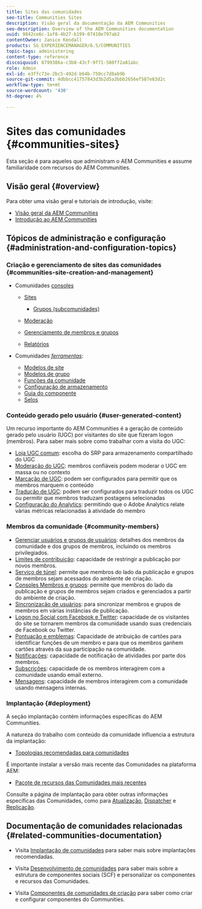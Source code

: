 ```yaml
---
title: Sites das comunidades
seo-title: Communities Sites
description: Visão geral da documentação da AEM Communities
seo-description: Overview of the AEM Communities documentation
uuid: 9842ce6c-1af8-4b27-b199-07410e797ab2
contentOwner: Janice Kendall
products: SG_EXPERIENCEMANAGER/6.5/COMMUNITIES
topic-tags: administering
content-type: reference
discoiquuid: 8799386a-c3b8-43cf-9f71-580ff2a81abc
role: Admin
exl-id: e3ffc73e-2bc5-492d-b64b-750cc7d8ab9b
source-git-commit: 4dbbcc41757843d3b2d5a3bbb2656ef587e83d2c
workflow-type: tm+mt
source-wordcount: '430'
ht-degree: 4%

---
```


# Sites das comunidades {#communities-sites}

Esta seção é para aqueles que administram o AEM Communities e assume familiaridade com recursos do AEM Communities.

## Visão geral {#overview}

Para obter uma visão geral e tutoriais de introdução, visite:

* [Visão geral da AEM Communities](overview.md)
* [Introdução ao AEM Communities](getting-started.md)

## Tópicos de administração e configuração {#administration-and-configuration-topics}

### Criação e gerenciamento de sites das comunidades {#communities-site-creation-and-management}

* Comunidades [consoles](consoles.md)

   * [Sites](sites-console.md)

      * [Grupos (subcomunidades)](groups.md)
   * [Moderação](moderation.md)
   * [Gerenciamento de membros e grupos](members.md)
   * [Relatórios](reports.md)


* Comunidades [*ferramentas*](tools.md):

   * [Modelos de site](sites.md)
   * [Modelos de grupo](tools-groups.md)
   * [Funções da comunidade](functions.md)
   * [Configuração de armazenamento](srp-config.md)
   * [Guia do componente](components-guide.md)
   * [Selos](badges.md)


### Conteúdo gerado pelo usuário {#user-generated-content}

Um recurso importante do AEM Communities é a geração de conteúdo gerado pelo usuário (UGC) por visitantes do site que fizeram logon (membros). Para saber mais sobre como trabalhar com a visita do UGC:

* [Loja UGC comum](working-with-srp.md): escolha do SRP para armazenamento compartilhado do UGC
* [Moderação do UGC](moderate-ugc.md): membros confiáveis podem moderar o UGC em massa ou no contexto
* [Marcação de UGC](tag-ugc.md): podem ser configurados para permitir que os membros marquem o conteúdo
* [Tradução de UGC](translate-ugc.md): podem ser configurados para traduzir todos os UGC ou permitir que membros traduzam postagens selecionadas
* [Configuração do Analytics](analytics.md): permitindo que o Adobe Analytics relate várias métricas relacionadas à atividade do membro

### Membros da comunidade {#community-members}

* [Gerenciar usuários e grupos de usuários](users.md): detalhes dos membros da comunidade e dos grupos de membros, incluindo os membros privilegiados.
* [Limites de contribuição](limits.md): capacidade de restringir a publicação por novos membros.
* [Serviço de túnel](deploy-communities.md#tunnel-service-on-author): permite que membros do lado da publicação e grupos de membros sejam acessados do ambiente de criação.
* [Consoles Membros e grupos](members.md): permite que membros do lado da publicação e grupos de membros sejam criados e gerenciados a partir do ambiente de criação.
* [Sincronização de usuários](sync.md): para sincronizar membros e grupos de membros em várias instâncias de publicação.
* [Logon no Social com Facebook e Twitter](social-login.md): capacidade de os visitantes do site se tornarem membros da comunidade usando suas credenciais de Facebook ou Twitter.
* [Pontuação e emblemas](implementing-scoring.md): Capacidade de atribuição de cartões para identificar funções de um membro e para que os membros ganhem cartões através da sua participação na comunidade.
* [Notificações](notifications.md): capacidade de notificação de atividades por parte dos membros.
* [Subscrições](subscriptions.md): capacidade de os membros interagirem com a comunidade usando email externo.
* [Mensagens](messaging.md): capacidade de membros interagirem com a comunidade usando mensagens internas.

### Implantação {#deployment}

A seção implantação contém informações específicas do AEM Communities.

A natureza do trabalho com conteúdo da comunidade influencia a estrutura da implantação:

* [Topologias recomendadas para comunidades](topologies.md)

É importante instalar a versão mais recente das Comunidades na plataforma AEM:

* [Pacote de recursos das Comunidades mais recentes](deploy-communities.md#latestfeaturepack)

Consulte a página de implantação para obter outras informações específicas das Comunidades, como para [Atualização](upgrade.md), [Dispatcher](dispatcher.md) e [Replicação](deploy-communities.md#replication-agents-on-author).

## Documentação de comunidades relacionadas {#related-communities-documentation}

* Visita [Implantação de comunidades](deploy-communities.md) para saber mais sobre implantações recomendadas.

* Visita [Desenvolvimento de comunidades](communities.md) para saber mais sobre a estrutura de componentes sociais (SCF) e personalizar os componentes e recursos das Comunidades.

* Visita [Componentes de comunidades de criação](author-communities.md) para saber como criar e configurar componentes do Communities.

